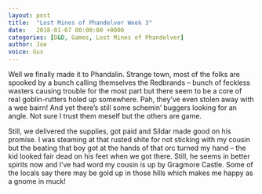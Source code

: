 ```yaml
---
layout: post
title:  "Lost Mines of Phandelver Week 3"
date:   2018-01-07 00:00:00 +0000
categories: [D&D, Games, Lost Mines of Phandelver]
author: Joe
voice: Gus
---
```

Well we finally made it to Phandalin. <!-- more -->
Strange town, most of the folks are spooked by a bunch calling themselves the Redbrands – bunch of feckless wasters causing trouble for the most part but there seem to be a core of real goblin-rutters holed up somewhere.
Pah, they’ve even stolen away with a wee bairn!
And yet there’s still some schemin’ buggers looking for an angle.
Not sure I trust them meself but the others are game.

Still, we delivered the supplies, got paid and Sildar made good on his promise.
I was steaming at that rusted shite for not sticking with my cousin but the beating that boy got at the hands of that orc turned my hand – the kid looked fair dead on his feet when we got there.
Still, he seems in better spirits now and I’ve had word my cousin is up by Gragmore Castle.
Some of the locals say there may be gold up in those hills which makes me happy as a gnome in muck!